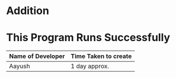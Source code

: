 # Addition
# This Program Runs Successfully

Name of Developer | Time Taken to create
------------------|---------------------
Aayush            | 1 day approx.
